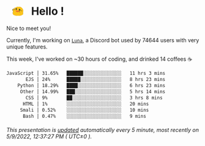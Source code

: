 <h1>   <img src="./spoink.gif" style="vertical-align:middle;" width="30px">   Hello ! </h1>

Nice to meet you!

Currently, I'm working on <a href='https://github.com/Asgarrrr/Luna'>`Luna`</a>, a Discord bot used by 74644 users with very unique features.

This week, I've worked on ~30 hours of coding, and drinked 14 coffees ☕

```
JavaScript │ 31.65%   ██████░░░░░░░░░░░░░░   11 hrs 3 mins
       EJS │ 24%      █████░░░░░░░░░░░░░░░   8 hrs 23 mins
    Python │ 18.29%   ████░░░░░░░░░░░░░░░░   6 hrs 23 mins
     Other │ 14.99%   ███░░░░░░░░░░░░░░░░░   5 hrs 14 mins
       CSS │ 9%       ██░░░░░░░░░░░░░░░░░░   3 hrs 8 mins
      HTML │ 1%       ░░░░░░░░░░░░░░░░░░░░   20 mins
     Smali │ 0.52%    ░░░░░░░░░░░░░░░░░░░░   10 mins
      Bash │ 0.47%    ░░░░░░░░░░░░░░░░░░░░   9 mins
```

###### This presentation is [updated](https://github.com/Asgarrrr) automatically every 5 minute, most recently on 5/9/2022, 12:37:27 PM ( UTC±0 ).